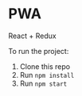 # PWA
React + Redux

To run the project:

1. Clone this repo
2. Run `npm install`
3. Run `npm start`
